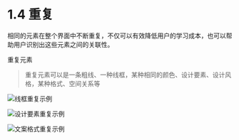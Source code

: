 # 1.4 重复

相同的元素在整个界面中不断重复，不仅可以有效降低用户的学习成本，也可以帮助用户识别出这些元素之间的关联性。

重复元素

> 重复元素可以是一条粗线、一种线框，某种相同的颜色、设计要素、设计风格，某种格式、空间关系等



![](https://os.alipayobjects.com/rmsportal/SREcKOUMmiWPQNO.png)线框重复示例

![](https://os.alipayobjects.com/rmsportal/ZjFUWyPHGzyQJYD.png)设计要素重复示例

![](https://os.alipayobjects.com/rmsportal/mveDxAdjucdJDll.png)文案格式重复示例
